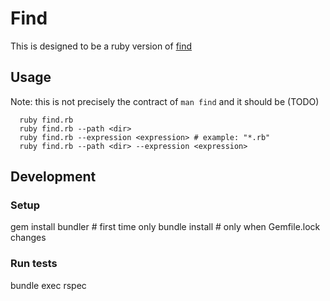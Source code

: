 # Find

This is designed to be a ruby version of [find](http://man7.org/linux/man-pages/man1/find.1.html)

## Usage

Note: this is not precisely the contract of `man find` and it should be (TODO)
```(bash)
  ruby find.rb 
  ruby find.rb --path <dir>
  ruby find.rb --expression <expression> # example: "*.rb"
  ruby find.rb --path <dir> --expression <expression>
```

## Development

### Setup
gem install bundler # first time only
bundle install # only when Gemfile.lock changes

### Run tests
bundle exec rspec
